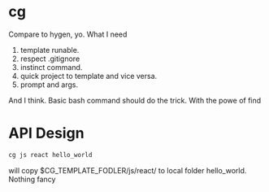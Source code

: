 # cg

Compare to hygen, yo. What I need

1. template runable.
  1. respect .gitignore
2. instinct command.
3. quick project to template and vice versa.
4. prompt and args.

And I think. Basic bash command should do the trick. With the powe of find 

# API Design
``` bash
cg js react hello_world
```
will copy $CG_TEMPLATE_FODLER/js/react/  to local folder hello_world. Nothing fancy
